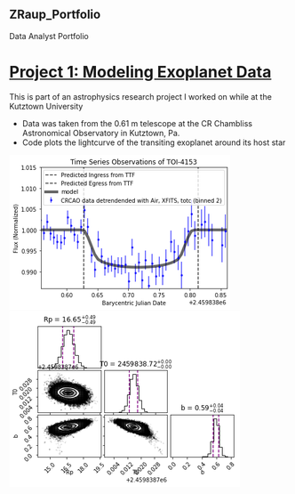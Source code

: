 ## ZRaup_Portfolio
Data Analyst Portfolio

# [Project 1: Modeling Exoplanet Data](TOI4153.ipynb)

This is part of an astrophysics research project I worked on while at the Kutztown University
  - Data was taken from the 0.61 m telescope at the CR Chambliss Astronomical Observatory in Kutztown, Pa.
  - Code plots the lightcurve of the transiting exoplanet around its host star
    
![](lightkurve.png)   ![](cornerplot.png)

